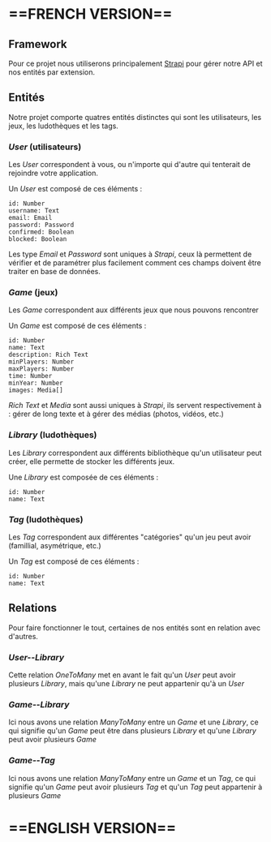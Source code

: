 # ==FRENCH VERSION==

## Framework

Pour ce projet nous utiliserons principalement [Strapi](https://docs.strapi.io/dev-docs/quick-start) pour gérer notre API et nos entités par extension.

## Entités

Notre projet comporte quatres entités distinctes qui sont les utilisateurs, les jeux, les ludothèques et les tags.

### _User_ (utilisateurs)

Les _User_ correspondent à vous, ou n'importe qui d'autre qui tenterait de rejoindre votre application.

Un _User_ est composé de ces éléments :

    id: Number
    username: Text
    email: Email
    password: Password
    confirmed: Boolean
    blocked: Boolean

Les type _Email_ et _Password_ sont uniques à _Strapi_, ceux là permettent de vérifier et de paramétrer plus facilement comment ces champs doivent être traiter en base de données.

### _Game_ (jeux)

Les _Game_ correspondent aux différents jeux que nous pouvons rencontrer

Un _Game_ est composé de ces éléments :

    id: Number
    name: Text
    description: Rich Text
    minPlayers: Number
    maxPlayers: Number
    time: Number
    minYear: Number
    images: Media[]

_Rich Text_ et _Media_ sont aussi uniques à _Strapi_, ils servent respectivement à : gérer de long texte et à gérer des médias (photos, vidéos, etc.)

### _Library_ (ludothèques)

Les _Library_ correspondent aux différents bibliothèque qu'un utilisateur peut créer, elle permette de stocker les différents jeux.

Une _Library_ est composée de ces éléments :

    id: Number
    name: Text

### _Tag_ (ludothèques)

Les _Tag_ correspondent aux différentes "catégories" qu'un jeu peut avoir (famillial, asymétrique, etc.)

Un _Tag_ est composé de ces éléments :

    id: Number
    name: Text

## Relations

Pour faire fonctionner le tout, certaines de nos entités sont en relation avec d'autres.

### _User--Library_

Cette relation _OneToMany_ met en avant le fait qu'un _User_ peut avoir plusieurs _Library_, mais qu'une _Library_ ne peut appartenir qu'à un _User_

### _Game--Library_

Ici nous avons une relation _ManyToMany_ entre un _Game_ et une _Library_, ce qui signifie qu'un _Game_ peut être dans plusieurs _Library_ et qu'une _Library_ peut avoir plusieurs _Game_

### _Game--Tag_

Ici nous avons une relation _ManyToMany_ entre un _Game_ et un _Tag_, ce qui signifie qu'un _Game_ peut avoir plusieurs _Tag_ et qu'un _Tag_ peut appartenir à plusieurs _Game_

# ==ENGLISH VERSION==
